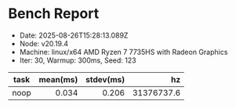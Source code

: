 # Bench Report
- Date: 2025-08-26T15:28:13.089Z
- Node: v20.19.4
- Machine: linux/x64 AMD Ryzen 7 7735HS with Radeon Graphics
- Iter: 30, Warmup: 300ms, Seed: 123

| task | mean(ms) | stdev(ms) | hz |
|---|---:|---:|---:|
| noop | 0.034 | 0.206 | 31376737.6 |
